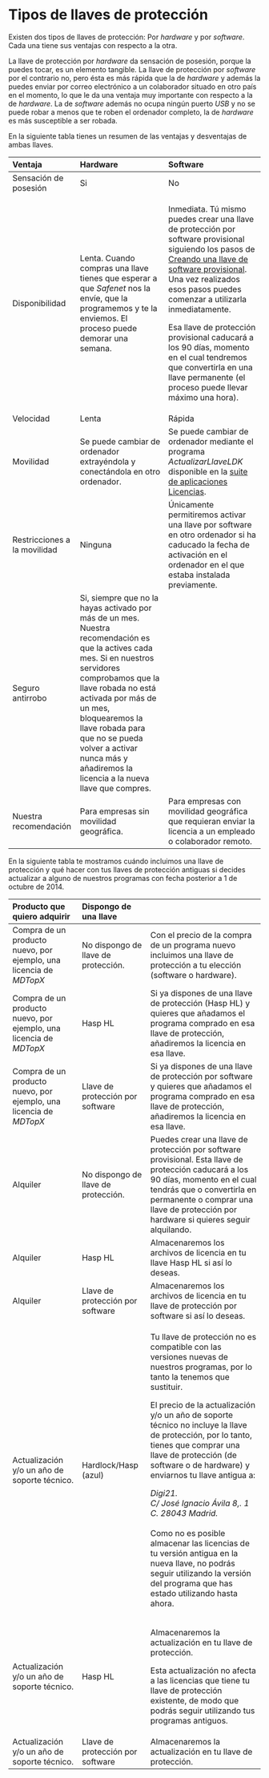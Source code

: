 # Tipos de llaves de protección

Existen dos tipos de llaves de protección: Por _hardware_ y por _software_. Cada una tiene sus ventajas con respecto a la otra.

La llave de protección por _hardware_ da sensación de posesión, porque la puedes tocar, es un elemento tangible. La llave de protección por _software_ por el contrario no, pero ésta es más rápida que la de _hardware_ y además la puedes enviar por correo electrónico a un colaborador situado en otro país en el momento, lo que le da una ventaja muy importante con respecto a la de _hardware_. La de _software_ además no ocupa ningún puerto _USB_ y no se puede robar a menos que te roben el ordenador completo, la de _hardware_ es más susceptible a ser robada.

En la siguiente tabla tienes un resumen de las ventajas y desventajas de ambas llaves. 

<table>
  <thead>
    <tr>
      <th style="text-align:left">Ventaja</th>
      <th style="text-align:left">Hardware</th>
      <th style="text-align:left">Software</th>
    </tr>
  </thead>
  <tbody>
    <tr>
      <td style="text-align:left">Sensaci&#xF3;n de posesi&#xF3;n</td>
      <td style="text-align:left">Si</td>
      <td style="text-align:left">No</td>
    </tr>
    <tr>
      <td style="text-align:left">Disponibilidad</td>
      <td style="text-align:left">Lenta. Cuando compras una llave tienes que esperar a que <em>Safenet</em> nos
        la env&#xED;e, que la programemos y te la enviemos. El proceso puede demorar
        una semana.</td>
      <td style="text-align:left">
        <p>Inmediata. T&#xFA; mismo puedes crear una llave de protecci&#xF3;n por
          software provisional siguiendo los pasos de <a href="creandollavetemp.html">Creando una llave de software provisional</a>.
          Una vez realizados esos pasos puedes comenzar a utilizarla inmediatamente.</p>
        <p>Esa llave de protecci&#xF3;n provisional caducar&#xE1; a los 90 d&#xED;as,
          momento en el cual tendremos que convertirla en una llave permanente (el
          proceso puede llevar m&#xE1;ximo una hora).</p>
      </td>
    </tr>
    <tr>
      <td style="text-align:left">Velocidad</td>
      <td style="text-align:left">Lenta</td>
      <td style="text-align:left">R&#xE1;pida</td>
    </tr>
    <tr>
      <td style="text-align:left">Movilidad</td>
      <td style="text-align:left">Se puede cambiar de ordenador extray&#xE9;ndola y conect&#xE1;ndola en
        otro ordenador.</td>
      <td style="text-align:left">Se puede cambiar de ordenador mediante el programa <em>ActualizarLlaveLDK </em>disponible
        en la <a href="3caafe8e-15eb-4975-b537-3a4540ba3eed">suite de aplicaciones Licencias</a>.</td>
    </tr>
    <tr>
      <td style="text-align:left">Restricciones a la movilidad</td>
      <td style="text-align:left">Ninguna</td>
      <td style="text-align:left">&#xDA;nicamente permitiremos activar una llave por software en otro ordenador
        si ha caducado la fecha de activaci&#xF3;n en el ordenador en el que estaba
        instalada previamente.</td>
    </tr>
    <tr>
      <td style="text-align:left">Seguro antirrobo</td>
      <td style="text-align:left">Si, siempre que no la hayas activado por m&#xE1;s de un mes. Nuestra recomendaci&#xF3;n
        es que la actives cada mes. Si en nuestros servidores comprobamos que la
        llave robada no est&#xE1; activada por m&#xE1;s de un mes, bloquearemos
        la llave robada para que no se pueda volver a activar nunca m&#xE1;s y
        a&#xF1;adiremos la licencia a la nueva llave que compres.</td>
      <td style="text-align:left"></td>
    </tr>
    <tr>
      <td style="text-align:left">Nuestra recomendaci&#xF3;n</td>
      <td style="text-align:left">Para empresas sin movilidad geogr&#xE1;fica.</td>
      <td style="text-align:left">Para empresas con movilidad geogr&#xE1;fica que requieran enviar la licencia
        a un empleado o colaborador remoto.</td>
    </tr>
  </tbody>
</table>

En la siguiente tabla te mostramos cuándo incluimos una llave de protección y qué hacer con tus llaves de protección antiguas si decides actualizar a alguno de nuestros programas con fecha posterior a 1 de octubre de 2014.

<table>
  <thead>
    <tr>
      <th style="text-align:left">Producto que quiero adquirir</th>
      <th style="text-align:left">Dispongo de una llave</th>
      <th style="text-align:left"></th>
    </tr>
  </thead>
  <tbody>
    <tr>
      <td style="text-align:left">Compra de un producto nuevo, por ejemplo, una licencia de <em>MDTopX</em>
      </td>
      <td style="text-align:left">No dispongo de llave de protecci&#xF3;n.</td>
      <td style="text-align:left">Con el precio de la compra de un programa nuevo incluimos una llave de
        protecci&#xF3;n a tu elecci&#xF3;n (software o hardware).</td>
    </tr>
    <tr>
      <td style="text-align:left">Compra de un producto nuevo, por ejemplo, una licencia de <em>MDTopX</em>
      </td>
      <td style="text-align:left">Hasp HL</td>
      <td style="text-align:left">Si ya dispones de una llave de protecci&#xF3;n (Hasp HL) y quieres que
        a&#xF1;adamos el programa comprado en esa llave de protecci&#xF3;n, a&#xF1;adiremos
        la licencia en esa llave.</td>
    </tr>
    <tr>
      <td style="text-align:left">Compra de un producto nuevo, por ejemplo, una licencia de <em>MDTopX</em>
      </td>
      <td style="text-align:left">Llave de protecci&#xF3;n por software</td>
      <td style="text-align:left">Si ya dispones de una llave de protecci&#xF3;n por software y quieres
        que a&#xF1;adamos el programa comprado en esa llave de protecci&#xF3;n,
        a&#xF1;adiremos la licencia en esa llave.</td>
    </tr>
    <tr>
      <td style="text-align:left">Alquiler</td>
      <td style="text-align:left">No dispongo de llave de protecci&#xF3;n.</td>
      <td style="text-align:left">Puedes crear una llave de protecci&#xF3;n por software provisional. Esta
        llave de protecci&#xF3;n caducar&#xE1; a los 90 d&#xED;as, momento en el
        cual tendr&#xE1;s que o convertirla en permanente o comprar una llave de
        protecci&#xF3;n por hardware si quieres seguir alquilando.</td>
    </tr>
    <tr>
      <td style="text-align:left">Alquiler</td>
      <td style="text-align:left">Hasp HL</td>
      <td style="text-align:left">Almacenaremos los archivos de licencia en tu llave Hasp HL si as&#xED;
        lo deseas.</td>
    </tr>
    <tr>
      <td style="text-align:left">Alquiler</td>
      <td style="text-align:left">Llave de protecci&#xF3;n por software</td>
      <td style="text-align:left">Almacenaremos los archivos de licencia en tu llave de protecci&#xF3;n
        por software si as&#xED; lo deseas.</td>
    </tr>
    <tr>
      <td style="text-align:left">Actualizaci&#xF3;n y/o un a&#xF1;o de soporte t&#xE9;cnico.</td>
      <td style="text-align:left">Hardlock/Hasp (azul)</td>
      <td style="text-align:left">
        <p>Tu llave de protecci&#xF3;n no es compatible con las versiones nuevas
          de nuestros programas, por lo tanto la tenemos que sustituir.
          <br />
        </p>
        <p>El precio de la actualizaci&#xF3;n y/o un a&#xF1;o de soporte t&#xE9;cnico
          no incluye la llave de protecci&#xF3;n, por lo tanto, tienes que comprar
          una llave de protecci&#xF3;n (de software o de hardware) y enviarnos tu
          llave antigua a:</p>
        <p><em>Digi21.<br />C/ Jos&#xE9; Ignacio &#xC1;vila 8,. 1 C. 28043 Madrid.<br /></em>
          <br
          />Como no es posible almacenar las licencias de tu versi&#xF3;n antigua
          en la nueva llave, no podr&#xE1;s seguir utilizando la versi&#xF3;n del
          programa que has estado utilizando hasta ahora.</p>
      </td>
    </tr>
    <tr>
      <td style="text-align:left">Actualizaci&#xF3;n y/o un a&#xF1;o de soporte t&#xE9;cnico.</td>
      <td style="text-align:left">Hasp HL</td>
      <td style="text-align:left">
        <p>Almacenaremos la actualizaci&#xF3;n en tu llave de protecci&#xF3;n.</p>
        <p>Esta actualizaci&#xF3;n no afecta a las licencias que tiene tu llave de
          protecci&#xF3;n existente, de modo que podr&#xE1;s seguir utilizando tus
          programas antiguos.</p>
      </td>
    </tr>
    <tr>
      <td style="text-align:left">Actualizaci&#xF3;n y/o un a&#xF1;o de soporte t&#xE9;cnico.</td>
      <td style="text-align:left">Llave de protecci&#xF3;n por software</td>
      <td style="text-align:left">Almacenaremos la actualizaci&#xF3;n en tu llave de protecci&#xF3;n.</td>
    </tr>
  </tbody>
</table>

